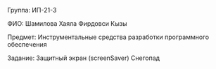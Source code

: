 Группа: ИП-21-3

ФИО: Шамилова Хаяла Фирдовси Кызы

Предмет: Инструментальные средства разработки программного обеспечения

Задание: Защитный экран (screenSaver) Снегопад
